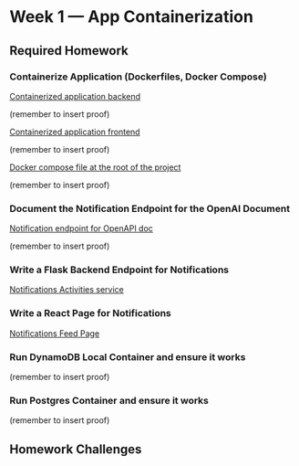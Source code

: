 # Week 1 — App Containerization

## Required Homework

### Containerize Application (Dockerfiles, Docker Compose)
[Containerized application backend](https://github.com/mosesbenjamin/aws-bootcamp-cruddur-2023/blob/main/backend-flask/Dockerfile)

(remember to insert proof)

[Containerized application frontend](https://github.com/mosesbenjamin/aws-bootcamp-cruddur-2023/blob/main/frontend-react-js/Dockerfile)

(remember to insert proof)

[Docker compose file at the root of the project](https://github.com/mosesbenjamin/aws-bootcamp-cruddur-2023/blob/main/docker-compose.yml)

(remember to insert proof)

### Document the Notification Endpoint for the OpenAI Document
[Notification endpoint for OpenAPI doc](https://github.com/mosesbenjamin/aws-bootcamp-cruddur-2023/blob/main/backend-flask/openapi-3.0.yml#:~:text=/api/activities/notifications,schemas/Activity%27)

(remember to insert proof)

### Write a Flask Backend Endpoint for Notifications
[Notifications Activities service](https://github.com/mosesbenjamin/aws-bootcamp-cruddur-2023/blob/main/backend-flask/services/notifications_activities.py)

### Write a React Page for Notifications
[Notifications Feed Page](https://github.com/mosesbenjamin/aws-bootcamp-cruddur-2023/blob/main/frontend-react-js/src/pages/NotificationsFeedPage.js)

### Run DynamoDB Local Container and ensure it works
(remember to insert proof)

### Run Postgres Container and ensure it works
(remember to insert proof)

## Homework Challenges

